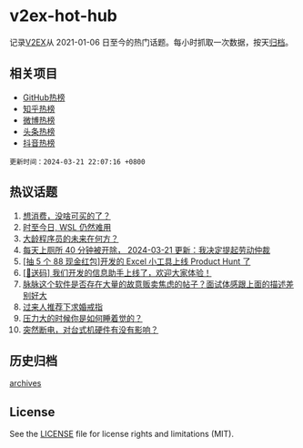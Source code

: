 # v2ex-hot-hub

 记录[V2EX](https://www.v2ex.com/)从 2021-01-06 日至今的热门话题。每小时抓取一次数据，按天[归档](archives)。
 
 ## 相关项目

- [GitHub热榜](https://github.com/lonnyzhang423/github-hot-hub)
- [知乎热榜](https://github.com/lonnyzhang423/zhihu-hot-hub)
- [微博热榜](https://github.com/lonnyzhang423/weibo-hot-hub)
- [头条热榜](https://github.com/lonnyzhang423/toutiao-hot-hub)
- [抖音热榜](https://github.com/lonnyzhang423/douyin-hot-hub)


 `更新时间：2024-03-21 22:07:16 +0800`

## 热议话题

1. [想消费，没啥可买的了？](https://www.v2ex.com/t/1025751)
1. [时至今日, WSL 仍然难用](https://www.v2ex.com/t/1025657)
1. [大龄程序员的未来在何方？](https://www.v2ex.com/t/1025597)
1. [每天上厕所 40 分钟被开除， 2024-03-21 更新：我决定提起劳动仲裁](https://www.v2ex.com/t/1025658)
1. [[抽 5 个 88 现金红包]开发的 Excel 小工具上线 Product Hunt 了](https://www.v2ex.com/t/1025770)
1. [[🎁送码] 我们开发的信息助手上线了，欢迎大家体验！](https://www.v2ex.com/t/1025672)
1. [脉脉这个软件是否存在大量的故意贩卖焦虑的帖子？面试体感跟上面的描述差别好大](https://www.v2ex.com/t/1025598)
1. [过来人推荐下求婚戒指](https://www.v2ex.com/t/1025701)
1. [压力大的时候你是如何睡着觉的？](https://www.v2ex.com/t/1025623)
1. [突然断电，对台式机硬件有没有影响？](https://www.v2ex.com/t/1025636)

## 历史归档

[archives](archives)

## License

See the [LICENSE](LICENSE) file for license rights and limitations (MIT).
